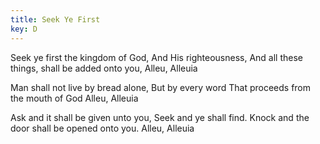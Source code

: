 ```yaml
---
title: Seek Ye First
key: D
---
```

Seek ye first the kingdom of God, 
And His righteousness,
And all these things, shall be added onto you, 
Alleu, Alleuia

Man shall not live by bread alone, 
But by every word
That proceeds from the mouth of God 
Alleu, Alleuia

Ask and it shall be given unto you,
Seek and ye shall find.
Knock and the door shall be opened onto you. 
Alleu, Alleuia

